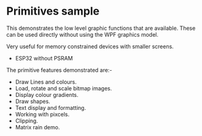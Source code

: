 # Primitives sample

This demonstrates the low level graphic functions that are available.
These can be used directly without using the WPF graphics model.

Very useful for memory constrained devices with smaller screens.

- ESP32 without PSRAM


The primitive features demonstrated are:-

- Draw Lines and colours.
- Load, rotate and scale bitmap images.
- Display colour gradients.
- Draw shapes.
- Text display and formatting.
- Working with pixcels.
- Clipping.
- Matrix rain demo. 
